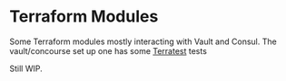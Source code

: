 Terraform Modules
=================

Some Terraform modules mostly interacting with Vault and Consul. The vault/concourse set up one has some [Terratest](https://github.com/gruntwork-io/terratest) tests

Still WIP.
